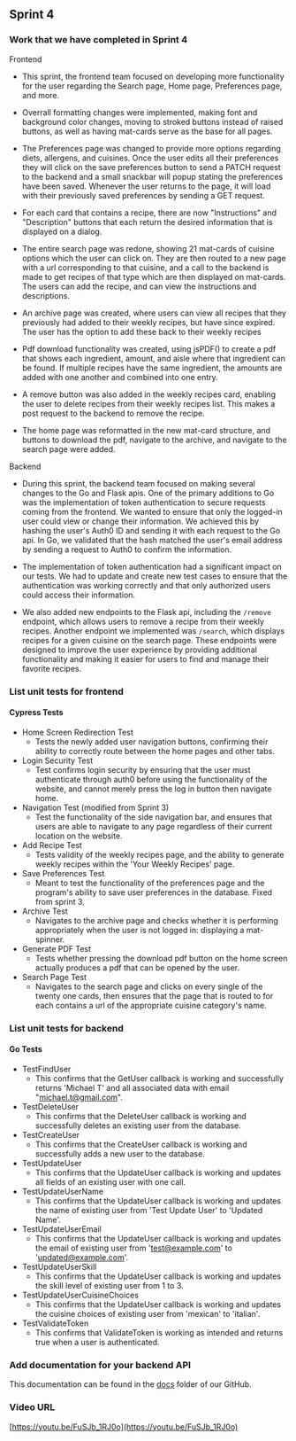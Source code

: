 ## Sprint 4

### Work that we have completed in Sprint 4

Frontend
- This sprint, the frontend team focused on developing more functionality for the user regarding the Search page, Home page, Preferences page, and more.

- Overrall formatting changes were implemented, making font and background color changes, moving to stroked buttons instead of raised buttons, as well as having mat-cards serve as the base for all pages.

- The Preferences page was changed to provide more options regarding diets, allergens, and cuisines. Once the user edits all their preferences they will click on the save preferences button to send a PATCH request to the backend and a small snackbar will popup stating the preferences have been saved. Whenever the user returns to the page, it will load with their previously saved preferences by sending a GET request.

- For each card that contains a recipe, there are now "Instructions" and "Description" buttons that each return the desired information that is displayed on a dialog.

- The entire search page was redone, showing 21 mat-cards of cuisine options which the user can click on. They are then routed to a new page with a url corresponding to that cuisine, and a call to the backend is made to get recipes of that type which are then displayed on mat-cards. The users can add the recipe, and can view the instructions and descriptions.

- An archive page was created, where users can view all recipes that they previously had added to their weekly recipes, but have since expired. The user has the option to add these back to their weekly recipes

- Pdf download functionality was created, using jsPDF() to create a pdf that shows each ingredient, amount, and aisle where that ingredient can be found. If multiple recipes have the same ingredient, the amounts are added with one another and combined into one entry. 

- A remove button was also added in the weekly recipes card, enabling the user to delete recipes from their weekly recipes list. This makes a post request to the backend to remove the recipe.

- The home page was reformatted in the new mat-card structure, and buttons to download the pdf, navigate to the archive, and navigate to the search page were added.

Backend
- During this sprint, the backend team focused on making several changes to the Go and Flask apis. One of the primary additions to Go was the implementation of token authentication to secure requests coming from the frontend. We wanted to ensure that only the logged-in user could view or change their information. We achieved this by hashing the user's Auth0 ID and sending it with each request to the Go api. In Go, we validated that the hash matched the user's email address by sending a request to Auth0 to confirm the information.

- The implementation of token authentication had a significant impact on our tests. We had to update and create new test cases to ensure that the authentication was working correctly and that only authorized users could access their information.

- We also added new endpoints to the Flask api, including the `/remove` endpoint, which allows users to remove a recipe from their weekly recipes. Another  endpoint we implemented was `/search`, which displays recipes for a given cuisine on the search page. These endpoints were designed to improve the user experience by providing additional functionality and making it easier for users to find and manage their favorite recipes.

### List unit tests for frontend

#### Cypress Tests
- Home Screen Redirection Test 
  - Tests the newly added user navigation buttons, confirming their ability to correctly route between the home pages and other tabs. 
- Login Security Test 
  - Test confirms login security by ensuring that the user must authenticate through auth0 before using the functionality of the website, and cannot merely press the log in button then navigate home.
- Navigation Test (modified from Sprint 3) 
  - Test the functionality of the side navigation bar, and ensures that users are able to navigate to any page regardless of their current location on the website. 
- Add Recipe Test 
  - Tests validity of the weekly recipes page, and the ability to generate weekly recipes within the 'Your Weekly Recipes' page. 
- Save Preferences Test
  - Meant to test the functionality of the preferences page and the program's ability to save user preferences in the database. Fixed from sprint 3.
- Archive Test
  - Navigates to the archive page and checks whether it is performing appropriately when the user is not logged in: displaying a mat-spinner.
- Generate PDF Test 
  - Tests whether pressing the download pdf button on the home screen actually produces a pdf that can be opened by the user.
- Search Page Test
  - Navigates to the search page and clicks on every single of the twenty one cards, then ensures that the page that is routed to for each contains a url of the appropriate cuisine category's name.

### List unit tests for backend

#### Go Tests
- TestFindUser
  - This confirms that the GetUser callback is working and successfully returns 'Michael T' and all associated data with email "michael.t@gmail.com".
- TestDeleteUser
  - This confirms that the DeleteUser callback is working and successfully deletes an existing user from the database.
- TestCreateUser
  - This confirms that the CreateUser callback is working and successfully adds a new user to the database.
- TestUpdateUser
  - This confirms that the UpdateUser callback is working and updates all fields of an existing user with one call.
- TestUpdateUserName
  - This confirms that the UpdateUser callback is working and updates the name of existing user from 'Test Update User' to 'Updated Name'.
- TestUpdateUserEmail
  - This confirms that the UpdateUser callback is working and updates the email of existing user from 'test@example.com' to 'updated@example.com'.
- TestUpdateUserSkill
  - This confirms that the UpdateUser callback is working and updates the skill level of existing user from 1 to 3.
- TestUpdateUserCuisineChoices
  - This confirms that the UpdateUser callback is working and updates the cuisine choices of existing user from 'mexican' to 'italian'.
- TestValidateToken
  - This confirms that ValidateToken is working as intended and returns true when a user is authenticated.

### Add documentation for your backend API 
This documentation can be found in the [docs](https://github.com/HudsonGri/foodplanner/tree/main/docs) folder of our GitHub.

### Video URL
[https://youtu.be/FuSJb_1RJ0o](https://youtu.be/FuSJb_1RJ0o)

